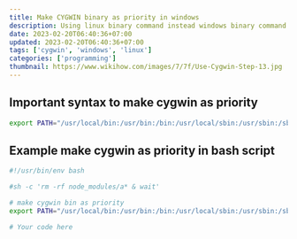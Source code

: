 ```yaml
---
title: Make CYGWIN binary as priority in windows
description: Using linux binary command instead windows binary command. Make cygwin downloaded package as priority.
date: 2023-02-20T06:40:36+07:00
updated: 2023-02-20T06:40:36+07:00
tags: ['cygwin', 'windows', 'linux']
categories: ['programming']
thumbnail: https://www.wikihow.com/images/7/7f/Use-Cygwin-Step-13.jpg
---
```


## Important syntax to make cygwin as priority

```bash
export PATH="/usr/local/bin:/usr/bin:/bin:/usr/local/sbin:/usr/sbin:/sbin:$PATH";
```

## Example make cygwin as priority in bash script

```bash
#!/usr/bin/env bash

#sh -c 'rm -rf node_modules/a* & wait'

# make cygwin bin as priority
export PATH="/usr/local/bin:/usr/bin:/bin:/usr/local/sbin:/usr/sbin:/sbin:$PATH";

# Your code here
```
